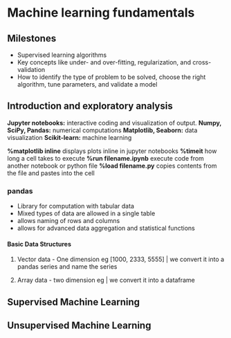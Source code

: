 # Machine learning fundamentals

## Milestones 
- Supervised learning algorithms
- Key concepts like under- and over-fitting, regularization, and cross-validation
- How to identify the type of problem to be solved, choose the right algorithm, tune parameters, and validate a model

## Introduction and exploratory analysis 
<b>Jupyter notebooks:</b> interactive coding and visualization of output.
<b>Numpy, SciPy, Pandas:</b> numerical computations
<b>Matplotlib, Seaborn:</b> data visualization
<b>Scikit-learn:</b> machine learning

<b>%matplotlib inline</b> displays plots inline in jupyter notebooks
<b>%timeit</b> how long a cell takes to execute
<b>%run filename.ipynb</b> execute code from another notebook or python file
<b>%load filename.py</b> copies contents from the file and pastes into the cell

### pandas
- Library for computation with tabular data
- Mixed types of data are allowed in a single table
- allows naming of rows and columns
- allows for advanced data aggregation and statistical functions

#### Basic Data Structures
1. Vector data -  One dimension eg [1000, 2333, 5555] 
| we convert it into a pandas series and name the series

2. Array data - two dimension eg 
| we convert it into a dataframe
##  Supervised Machine Learning 

## Unsupervised Machine Learning 
